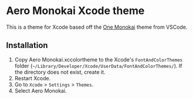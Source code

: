 # Aero Monokai Xcode theme

This is a theme for Xcode based off the [One Monokai](https://marketplace.visualstudio.com/items?itemName=azemoh.one-monokai) theme from VSCode.

## Installation

1. Copy Aero Monokai.xccolortheme to the Xcode's `FontAndColorThemes` folder (`~/Library/Developer/Xcode/UserData/FontAndColorThemes/`). If the directory does not exist, create it.
1. Restart Xcode.
1. Go to `Xcode` > `Settings` > `Themes`.
1. Select Aero Monokai.
